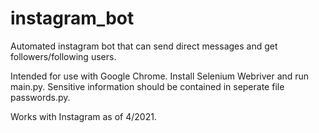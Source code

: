 # instagram_bot
Automated instagram bot that can send direct messages and get followers/following users.

Intended for use with Google Chrome. Install Selenium Webriver and run main.py. 
Sensitive information should be contained in seperate file passwords.py.

Works with Instagram as of 4/2021.

